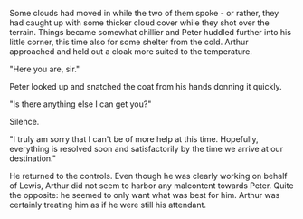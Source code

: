 Some clouds had moved in while the two of them spoke - or rather, they had caught up with some thicker cloud cover while they shot over the terrain. Things became somewhat chillier and Peter huddled further into his little corner, this time also for some shelter from the cold. Arthur approached and held out a cloak more suited to the temperature.

"Here you are, sir."

Peter looked up and snatched the coat from his hands donning it quickly.

"Is there anything else I can get you?"

Silence.

"I truly am sorry that I can't be of more help at this time. Hopefully, everything is resolved soon and satisfactorily by the time we arrive at our destination."

He returned to the controls. Even though he was clearly working on behalf of Lewis, Arthur did not seem to harbor any malcontent towards Peter. Quite the opposite: he seemed to only want what was best for him. Arthur was certainly treating him as if he were still his attendant.

